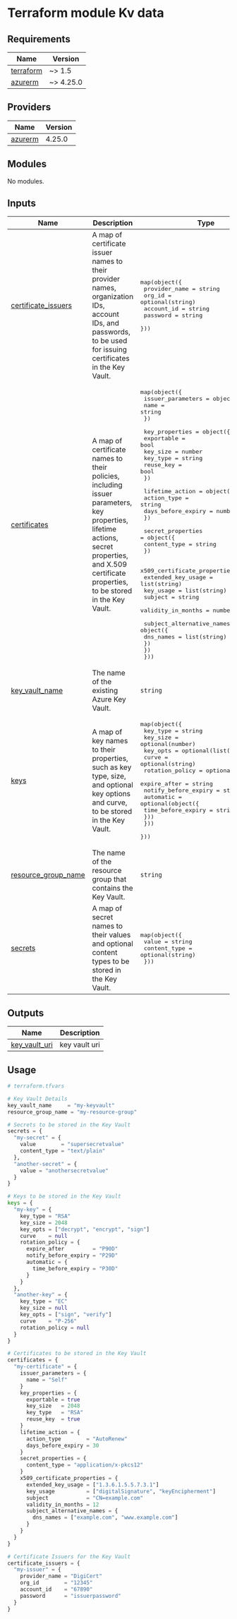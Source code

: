 # Terraform module Kv data


<!-- BEGIN_TF_DOCS -->
## Requirements

| Name | Version |
|------|---------|
| <a name="requirement_terraform"></a> [terraform](#requirement\_terraform) | ~> 1.5 |
| <a name="requirement_azurerm"></a> [azurerm](#requirement\_azurerm) | ~> 4.25.0 |
## Providers

| Name | Version |
|------|---------|
| <a name="provider_azurerm"></a> [azurerm](#provider\_azurerm) | 4.25.0 |
## Modules

No modules.
## Inputs

| Name | Description | Type | Default | Required |
|------|-------------|------|---------|:--------:|
| <a name="input_certificate_issuers"></a> [certificate\_issuers](#input\_certificate\_issuers) | A map of certificate issuer names to their provider names, organization IDs, account IDs, and passwords, to be used for issuing certificates in the Key Vault. | <pre>map(object({<br>    provider_name = string<br>    org_id        = optional(string)<br>    account_id    = string<br>    password      = string<br>  }))</pre> | `{}` | no |
| <a name="input_certificates"></a> [certificates](#input\_certificates) | A map of certificate names to their policies, including issuer parameters, key properties, lifetime actions, secret properties, and X.509 certificate properties, to be stored in the Key Vault. | <pre>map(object({<br>    issuer_parameters = object({<br>      name = string<br>    })<br><br>    key_properties = object({<br>      exportable = bool<br>      key_size   = number<br>      key_type   = string<br>      reuse_key  = bool<br>    })<br><br>    lifetime_action = object({<br>      action_type        = string<br>      days_before_expiry = number<br>    })<br><br>    secret_properties = object({<br>      content_type = string<br>    })<br><br>    x509_certificate_properties = object({<br>      extended_key_usage = list(string)<br>      key_usage          = list(string)<br>      subject            = string<br>      validity_in_months = number<br><br>      subject_alternative_names = object({<br>        dns_names = list(string)<br>      })<br>    })<br>  }))</pre> | `{}` | no |
| <a name="input_key_vault_name"></a> [key\_vault\_name](#input\_key\_vault\_name) | The name of the existing Azure Key Vault. | `string` | n/a | yes |
| <a name="input_keys"></a> [keys](#input\_keys) | A map of key names to their properties, such as key type, size, and optional key options and curve, to be stored in the Key Vault. | <pre>map(object({<br>    key_type = string<br>    key_size = optional(number)<br>    key_opts = optional(list(string))<br>    curve    = optional(string)<br>    rotation_policy = optional(object({<br>      expire_after         = string<br>      notify_before_expiry = string<br>      automatic = optional(object({<br>        time_before_expiry = string<br>      }))<br>    }))<br>  }))</pre> | `{}` | no |
| <a name="input_resource_group_name"></a> [resource\_group\_name](#input\_resource\_group\_name) | The name of the resource group that contains the Key Vault. | `string` | n/a | yes |
| <a name="input_secrets"></a> [secrets](#input\_secrets) | A map of secret names to their values and optional content types to be stored in the Key Vault. | <pre>map(object({<br>    value        = string<br>    content_type = optional(string)<br>  }))</pre> | `{}` | no |  
## Outputs

| Name | Description |
|------|-------------|
| <a name="output_key_vault_uri"></a> [key\_vault\_uri](#output\_key\_vault\_uri) | key vault uri |
<!-- END_TF_DOCS -->

## Usage

```tfvars
# terraform.tfvars

# Key Vault Details
key_vault_name     = "my-keyvault"
resource_group_name = "my-resource-group"

# Secrets to be stored in the Key Vault
secrets = {
  "my-secret" = {
    value        = "supersecretvalue"
    content_type = "text/plain"
  },
  "another-secret" = {
    value = "anothersecretvalue"
  }
}

# Keys to be stored in the Key Vault
keys = {
  "my-key" = {
    key_type = "RSA"
    key_size = 2048
    key_opts = ["decrypt", "encrypt", "sign"]
    curve    = null
    rotation_policy = {
      expire_after         = "P90D"
      notify_before_expiry = "P29D"
      automatic = {
        time_before_expiry = "P30D"
      }
    }
  },
  "another-key" = {
    key_type = "EC"
    key_size = null
    key_opts = ["sign", "verify"]
    curve    = "P-256"
    rotation_policy = null
  }
}

# Certificates to be stored in the Key Vault
certificates = {
  "my-certificate" = {
    issuer_parameters = {
      name = "Self"
    }
    key_properties = {
      exportable = true
      key_size   = 2048
      key_type   = "RSA"
      reuse_key  = true
    }
    lifetime_action = {
      action_type        = "AutoRenew"
      days_before_expiry = 30
    }
    secret_properties = {
      content_type = "application/x-pkcs12"
    }
    x509_certificate_properties = {
      extended_key_usage = ["1.3.6.1.5.5.7.3.1"]
      key_usage          = ["digitalSignature", "keyEncipherment"]
      subject            = "CN=example.com"
      validity_in_months = 12
      subject_alternative_names = {
        dns_names = ["example.com", "www.example.com"]
      }
    }
  }
}

# Certificate Issuers for the Key Vault
certificate_issuers = {
  "my-issuer" = {
    provider_name = "DigiCert"
    org_id        = "12345"
    account_id    = "67890"
    password      = "issuerpassword"
  }
}

```